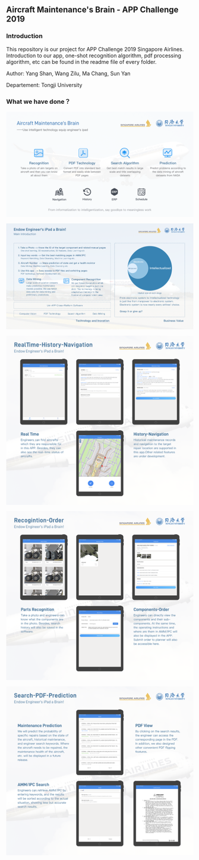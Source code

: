 ## Aircraft Maintenance's Brain - APP Challenge 2019

### Introduction

This repository is our project for APP Challenge 2019 Singapore Airlines. Introduction to our app, one-shot recognition algorithm, pdf processing algorithm, etc can be found in the readme file of every folder.

Author: Yang Shan, Wang Zilu, Ma Chang, Sun Yan

Departement: Tongji University

### What we have done？

![Aircraft-Maintenance's-Brain](Aircraft-Maintenance's-Brain.png)

![Aircraft-Maintenance's-Brain-Prototype](Aircraft-Maintenance's-Brain-Prototype.png)

![RealTime-History-Navigation](RealTime-History-Navigation.png)

![Recogintion-Order](Recogintion-Order.png)

![Search-PDF-Prediction](Search-PDF-Prediction.png)